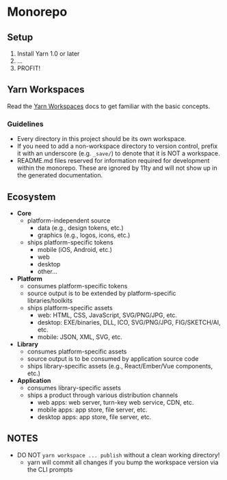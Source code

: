 # Monorepo

## Setup

1. Install Yarn 1.0 or later
2. ...
3. PROFIT!



## Yarn Workspaces

Read the [Yarn Workspaces](https://classic.yarnpkg.com/en/docs/workspaces/)
docs to get familiar with the basic concepts.


### Guidelines

* Every directory in this project should be its own workspace.
* If you need to add a non-workspace directory to version control,
  prefix it with an underscore (e.g. `_save/`) to denote that it is
  NOT a workspace.
* README.md files reserved for information required for development 
  within the monorepo.  These are ignored by 11ty and will not show
  up in the generated documentation.


## Ecosystem

* **Core**
  * platform-independent source
    * data (e.g., design tokens, etc.)
    * graphics (e.g., logos, icons, etc.)
  * ships platform-specific tokens
    * mobile (iOS, Android, etc.)
    * web
    * desktop
    * other...
* **Platform**
  * consumes platform-specific tokens
  * source output is to be extended by platform-specific libraries/toolkits
  * ships platform-specific assets
    * web: HTML, CSS, JavaScript, SVG/PNG/JPG, etc.
    * desktop: EXE/binaries, DLL, ICO, SVG/PNG/JPG, FIG/SKETCH/AI, etc.
    * mobile: JSON, XML, SVG, etc.
* **Library**
  * consumes platform-specific assets
  * source output is to be consumed by application source code
  * ships library-specific assets (e.g., React/Ember/Vue components, etc.)
* **Application**
  * consumes library-specific assets
  * ships a product through various distribution channels
    * web apps: web server, turn-key web service, CDN, etc.
    * mobile apps: app store, file server, etc.
    * desktop apps: app store, file server, etc.


## NOTES

* DO NOT `yarn workspace ... publish` without a clean working directory!
  * yarn will commit all changes if you bump the workspace version via the CLI prompts

